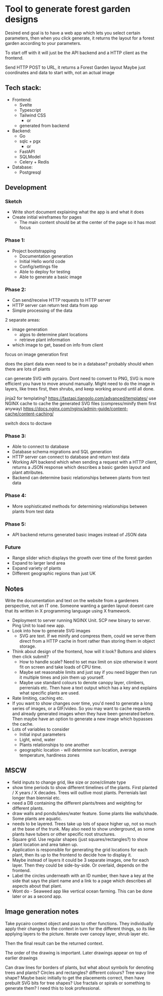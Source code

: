 # Tool to generate forest garden designs

Desired end goal is to have a web app which lets you select certain parameters, then when you click generate, it returns the layout for a forest garden according to your parameters.

To start off with it will just be the API backend and a HTTP client as the frontend.


Send HTTP POST to URL, it returns a Forest Garden layout
Maybe just coordinates and data to start with, not an actual image

## Tech stack: 

- Frontend: 
    - Svelte
    - Typescript
    - Tailwind CSS 
        - or
    - generated from backend
- Backend:
    - Go
    - sqlc + pgx
        - or
    - FastAPI
    - SQLModel
    - Celery + Redis
- Database:
    - Postgresql

## Development 

### Sketch

- Write short document explaining what the app is and what it does
- Create initial wireframes for pages
    - The main content should be at the center of the page so it has most focus

### Phase 1:

- Project bootstrapping
    - Documentation generation
    - Initial Hello world code
    - Config/settings file
    - Able to deploy for testing
    - Able to generate a basic image

### Phase 2:

- Can send/receive HTTP requests to HTTP server
- HTTP server can return test data from app
- Simple processing of the data

2 separate areas:

- image generation
    - algos to determine plant locations
    - retrieve plant information
- which image to get, based on info from client

focus on image generation first

does the plant data even need to be in a database?
probably should when there are lots of plants

can generate SVG with pycairo. Dont need to convert to PNG, SVG is more efficient
you have to move around manually. Might need to do the image in layers, like trees first, then shrubs, and keep working around until all done.

jinja2 for templating? https://fastapi.tiangolo.com/advanced/templates/
 use NGINX cache to cache the generated SVG files (compress/minify them first anyway) https://docs.nginx.com/nginx/admin-guide/content-cache/content-caching/

switch docs to doctave

### Phase 3:

- Able to connect to database
- Database schema migrations and SQL generation
- HTTP server can connect to database and return test data
- Working API backend which when sending a request with a HTTP client, returns a JSON response which describes a basic garden layout and plant attributes.
- Backend can determine basic relationships between plants from test data

### Phase 4:

- More sophisticated methods for determining relationships between plants from test data

### Phase 5:

- API backend returns generated basic images instead of JSON data

### Future

- Range slider which displays the growth over time of the forest garden
- Expand to larger land area
- Expand variety of plants
- Different geographic regions than just UK

## Notes
Write the documentation and text on the website from a gardeners perspective, not an IT one. Someone wanting a garden layout doesnt care that its written in X programming language using X framework.

- Deployment to server running NGINX Unit. SCP new binary to server. Ping Unit to load new app.
- Look into how to generate SVG images
    - SVG are text. If we minify and compress them, could we serve them direct from a HTTP cache in front rather than storing them in object storage.
- Think about design of the frontend, how will it look? Buttons and sliders then click submit?
    - How to handle scale? Need to set max limit on size otherwise it wont fit on screen and take loads of CPU time.
    - Maybe set reasonable limits and just say if you need bigger then run it multiple times and join them up yourself.
    - Maybe use standard colours to denote canopy layer, climbers, perrenials etc. Then have a text output which has a key and explains what specific plants are used.
- Rate limiting, caching etc.
- If you want to show changes over time, you'd need to generate a long series of images, or a GIF/video. So you may want to cache requests and already generated images when they have been generated before. Then maybe have an option to generate a new image which bypasses the cache.
- Lots of variables to consider
    - Initial input parameters
    - Light, wind, water
    - Plants relationships to one another
    - geographic location - will determine sun location, average temperature, hardiness zones

## MSCW

- field inputs to change grid, like size or zone/climate type
- show time periods to show different timelines of the plants. First planted / X years / X decades. Trees will outlive most plants. Perrenials last longer than biennial etc.
- need a DB containing the different plants/trees and weighting for different plants.
- draw walls and ponds/lakes/water feature. Some plants like walls/shade. Some plants are aquatic.
- needs to be layered. Trees take up lots of space higher up, not so much at the base of the trunk. May also need to show underground, as some plants have tubers or other specific root structures.
- Square grid. Use regular shapes (just squares/rectangles?) to show plant location and area taken up.
- Application is responsible for generating the grid locations for each plant, then its up to the frontend to decide how to display it.
- Maybe instead of layers it could be 3 separate images, one for each layer. Then they could be side-by-side. Or overlaid, depends on the frontend.
- Label the circles underneath with an ID number, then have a key at the side that says the plant name and a link to a page which describes all aspects about that plant.
- Wont do - Seaweed app like vertical ocean farming. This can be done later or as a second app.


## Image generation notes

Take pycairo context object and pass to other functions. They individually apply their changes to the context in turn for the different things, so its like applying layers to the picture. Iterate over canopy layer, shrub layer etc.

Then the final result can be the returned context.


The order of the drawing is important. Later drawings appear on top of earlier drawings


Can draw lines for borders of plants, but what about symbols for denoting trees and plants? 
Circles and rectangles? different colours? Tree wavy line shape?
Maybe basic initially to get the placements correct, then have prebuilt SVG bits for tree shapes? Use fractals or spirals or something to generate them?
I need this to look professional.
